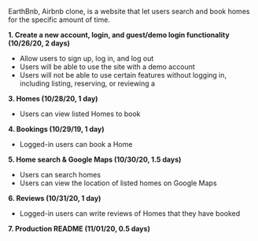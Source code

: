 EarthBnb, Airbnb clone, is a website that let users search and book homes for the specific amount of time.

**1. Create a new account, login, and guest/demo login functionality (10/26/20, 2 days)**
* Allow users to sign up, log in, and log out
* Users will be able to use the site with a demo account
* Users will not be able to use certain features without logging in, including listing, reserving, or reviewing a 

**3. Homes (10/28/20, 1 day)**
* Users can view listed Homes to book

**4. Bookings (10/29/19, 1 day)**
* Logged-in users can book a Home

**5. Home search & Google Maps (10/30/20, 1.5 days)**
* Users can search homes
* Users can view the location of listed homes on Google Maps

**6. Reviews (10/31/20, 1 day)**
* Logged-in users can write reviews of Homes that they have booked

**7. Production README (11/01/20, 0.5 days)**



